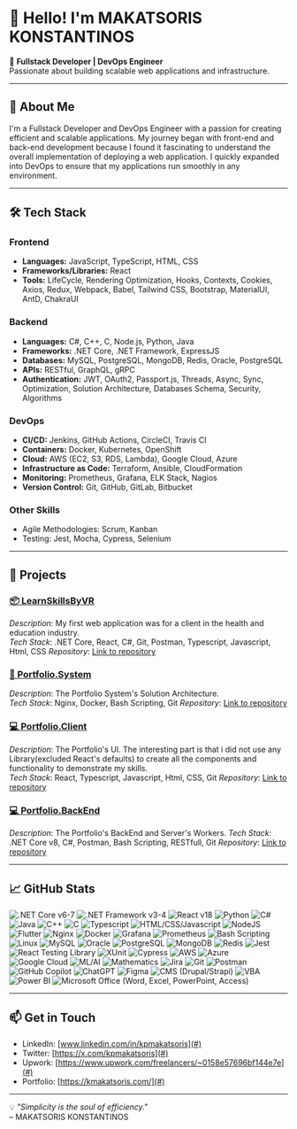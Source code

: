 # 👋 Hello! I'm MAKATSORIS KONSTANTINOS

🎯 **Fullstack Developer | DevOps Engineer**  
Passionate about building scalable web applications and infrastructure.

---

## 🚀 About Me

I'm a Fullstack Developer and DevOps Engineer with a passion for creating efficient and scalable applications. My journey began with front-end and back-end development because I found it fascinating to understand the overall implementation of deploying a web application. I quickly expanded into DevOps to ensure that my applications run smoothly in any environment.

---

## 🛠️ Tech Stack

### **Frontend**
- **Languages:** JavaScript, TypeScript, HTML, CSS
- **Frameworks/Libraries:** React
- **Tools:** LifeCycle, Rendering Optimization, Hooks, Contexts, Cookies, Axios, Redux, Webpack, Babel, Tailwind CSS, Bootstrap, MaterialUI, AntD, ChakraUI

### **Backend**
- **Languages:** C#, C++, C, Node.js, Python, Java
- **Frameworks:** .NET Core, .NET Framework, ExpressJS
- **Databases:** MySQL, PostgreSQL, MongoDB, Redis, Oracle, PostgreSQL
- **APIs:** RESTful, GraphQL, gRPC
- **Authentication:** JWT, OAuth2, Passport.js, Threads, Async, Sync, Optimization, Solution Architecture, Databases Schema, Security, Algorithms

### **DevOps**
- **CI/CD:** Jenkins, GitHub Actions, CircleCI, Travis CI
- **Containers:** Docker, Kubernetes, OpenShift
- **Cloud:** AWS (EC2, S3, RDS, Lambda), Google Cloud, Azure
- **Infrastructure as Code:** Terraform, Ansible, CloudFormation
- **Monitoring:** Prometheus, Grafana, ELK Stack, Nagios
- **Version Control:** Git, GitHub, GitLab, Bitbucket

### **Other Skills**
- Agile Methodologies: Scrum, Kanban
- Testing: Jest, Mocha, Cypress, Selenium 

---

## 💼 Projects

### [📦 LearnSkillsByVR](#)
_Description_: My first web application was for a client in the health and education industry.  
_Tech Stack_: .NET Core, React, C#, Git, Postman, Typescript, Javascript, Html, CSS
_Repository_: [Link to repository](#)

### [🔧 Portfolio.System](#)
_Description_: The Portfolio System's Solution Architecture.  
_Tech Stack_: Nginx, Docker, Bash Scripting, Git
_Repository_: [Link to repository](#)

### [💻 Portfolio.Client](#)
_Description_: The Portfolio's UI. The interesting part is that i did not use any Library(excluded React's defaults) to create all the components and functionality to demonstrate my skills.  
_Tech Stack_: React, Typescript, Javascript, Html, CSS, Git
_Repository_: [Link to repository](#)

### [💻 Portfolio.BackEnd](#)
_Description_: The Portfolio's BackEnd and Server's Workers.
_Tech Stack_: .NET Core v8, C#, Postman, Bash Scripting, RESTfull, Git
_Repository_: [Link to repository](#)

---

## 📈 GitHub Stats
<img src="https://img.shields.io/badge/.NET%20Core-v6--7-blue" alt=".NET Core v6-7"/> 
<img src="https://img.shields.io/badge/.NET%20Framework-v3--4-blueviolet" alt=".NET Framework v3-4"/> 
<img src="https://img.shields.io/badge/React-v18-61DAFB" alt="React v18"/>

<img src="https://img.shields.io/badge/Python-3776AB?logo=python&logoColor=white" alt="Python"/>
<img src="https://img.shields.io/badge/C%23-239120?logo=c-sharp&logoColor=white" alt="C#"/>
<img src="https://img.shields.io/badge/Java-007396?logo=java&logoColor=white" alt="Java"/>
<img src="https://img.shields.io/badge/C++-00599C?logo=c%2B%2B&logoColor=white" alt="C++"/>
<img src="https://img.shields.io/badge/C-A8B9CC?logo=c&logoColor=white" alt="C"/>
<img src="https://img.shields.io/badge/Typescript-3178C6?logo=typescript&logoColor=white" alt="Typescript"/>
<img src="https://img.shields.io/badge/HTML%2FCSS%2FJavascript-F7DF1E?logo=javascript&logoColor=black" alt="HTML/CSS/Javascript"/>
<img src="https://img.shields.io/badge/NodeJS-339933?logo=node.js&logoColor=white" alt="NodeJS"/>
<img src="https://img.shields.io/badge/Flutter-02569B?logo=flutter&logoColor=white" alt="Flutter"/>

<img src="https://img.shields.io/badge/Nginx-009639?logo=nginx&logoColor=white" alt="Nginx"/>
<img src="https://img.shields.io/badge/Docker-2496ED?logo=docker&logoColor=white" alt="Docker"/>
<img src="https://img.shields.io/badge/Grafana-F46800?logo=grafana&logoColor=white" alt="Grafana"/>
<img src="https://img.shields.io/badge/Prometheus-E6522C?logo=prometheus&logoColor=white" alt="Prometheus"/>
<img src="https://img.shields.io/badge/Bash_Scripting-4EAA25?logo=gnu-bash&logoColor=white" alt="Bash Scripting"/>
<img src="https://img.shields.io/badge/Linux-FCC624?logo=linux&logoColor=black" alt="Linux"/>

<img src="https://img.shields.io/badge/MySQL-4479A1?logo=mysql&logoColor=white" alt="MySQL"/>
<img src="https://img.shields.io/badge/Oracle-F80000?logo=oracle&logoColor=white" alt="Oracle"/>
<img src="https://img.shields.io/badge/PostgreSQL-336791?logo=postgresql&logoColor=white" alt="PostgreSQL"/>
<img src="https://img.shields.io/badge/MongoDB-47A248?logo=mongodb&logoColor=white" alt="MongoDB"/>
<img src="https://img.shields.io/badge/Redis-DC382D?logo=redis&logoColor=white" alt="Redis"/>

<img src="https://img.shields.io/badge/Jest-C21325?logo=jest&logoColor=white" alt="Jest"/>
<img src="https://img.shields.io/badge/React%20Testing%20Library-E33332?logo=testing-library&logoColor=white" alt="React Testing Library"/>
<img src="https://img.shields.io/badge/XUnit-5B92E5?logo=dotnet&logoColor=white" alt="XUnit"/>
<img src="https://img.shields.io/badge/Cypress-17202C?logo=cypress&logoColor=white" alt="Cypress"/>

<img src="https://img.shields.io/badge/AWS-232F3E?logo=amazon-aws&logoColor=white" alt="AWS"/>
<img src="https://img.shields.io/badge/Azure-0078D4?logo=microsoft-azure&logoColor=white" alt="Azure"/>
<img src="https://img.shields.io/badge/Google%20Cloud-4285F4?logo=google-cloud&logoColor=white" alt="Google Cloud"/>

<img src="https://img.shields.io/badge/ML%2FAI-FF6F00" alt="ML/AI"/>
<img src="https://img.shields.io/badge/Mathematics-6B4CA0" alt="Mathematics"/>
<img src="https://img.shields.io/badge/Jira-0052CC?logo=jira&logoColor=white" alt="Jira"/>
<img src="https://img.shields.io/badge/Git-F05032?logo=git&logoColor=white" alt="Git"/>
<img src="https://img.shields.io/badge/Postman-FF6C37?logo=postman&logoColor=white" alt="Postman"/>
<img src="https://img.shields.io/badge/GitHub%20Copilot-2C3333" alt="GitHub Copilot"/>
<img src="https://img.shields.io/badge/ChatGPT-21A1F1" alt="ChatGPT"/>
<img src="https://img.shields.io/badge/Figma-F24E1E?logo=figma&logoColor=white" alt="Figma"/>
<img src="https://img.shields.io/badge/CMS-Drupal%2FStrapi-0062CC" alt="CMS (Drupal/Strapi)"/>
<img src="https://img.shields.io/badge/VBA-217346" alt="VBA"/>
<img src="https://img.shields.io/badge/Power%20BI-F2C811?logo=power-bi&logoColor=black" alt="Power BI"/>
<img src="https://img.shields.io/badge/Microsoft%20Office-D83B01?logo=microsoft-office&logoColor=white" alt="Microsoft Office (Word, Excel, PowerPoint, Access)"/>


---

## 📫 Get in Touch

- LinkedIn: [www.linkedin.com/in/kpmakatsoris](#)
- Twitter: [https://x.com/kpmakatsoris](#)
- Upwork: [https://www.upwork.com/freelancers/~0158e57696bf144e7e](#)
- Portfolio: [https://kmakatsoris.com/](#)

---

💡 *"Simplicity is the soul of efficiency."*  
– MAKATSORIS KONSTANTINOS
